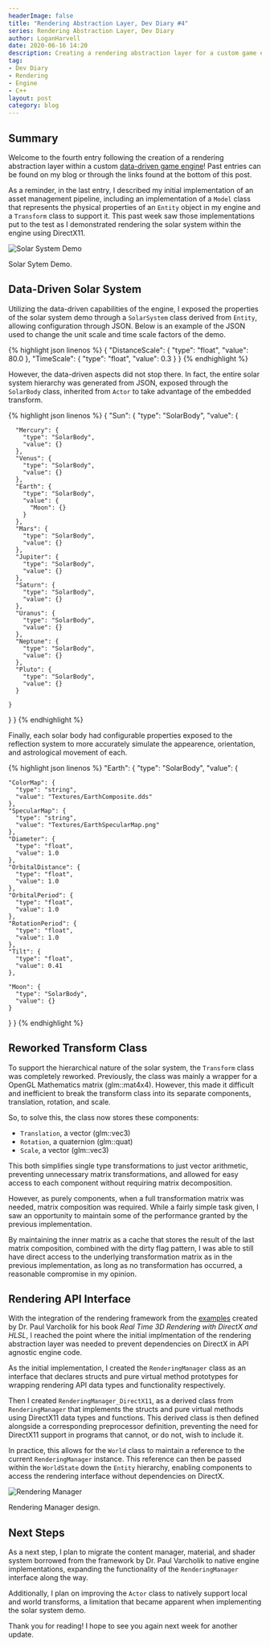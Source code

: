 ```yaml
---
headerImage: false
title: "Rendering Abstraction Layer, Dev Diary #4"
series: Rendering Abstraction Layer, Dev Diary
author: LoganHarvell
date: 2020-06-16 14:20
description: Creating a rendering abstraction layer for a custom game engine.
tag:
- Dev Diary
- Rendering
- Engine
- C++
layout: post
category: blog
---
```


## Summary

Welcome to the fourth entry following the creation of a rendering abstraction layer within a custom [data-driven game engine](/fiea-game-engine)! Past entries can be found on my blog or through the links found at the bottom of this post.

As a reminder, in the last entry, I described my initial implementation of an asset management pipeline, including an implementation of a `Model` class that represents the physical properties of an `Entity` object in my engine and a `Transform` class to support it. This past week saw those implementations put to the test as I demonstrated rendering the solar system within the engine using DirectX11.

![Solar System Demo](/assets/images/SolarSystemDemo.png)
<figcaption class="caption">Solar Sytem Demo.</figcaption>

## Data-Driven Solar System

Utilizing the data-driven capabilities of the engine, I exposed the properties of the solar system demo through a `SolarSystem` class derived from `Entity`, allowing configuration through JSON. Below is an example of the JSON used to change the unit scale and time scale factors of the demo.

{% highlight json linenos %}
{
  "DistanceScale": {
    "type": "float",
    "value": 80.0
  },
  "TimeScale": {
    "type": "float",
    "value": 0.3
  }
}
{% endhighlight %}

However, the data-driven aspects did not stop there. In fact, the entire solar system hierarchy was generated from JSON, exposed through the `SolarBody` class, inherited from `Actor` to take advantage of the embedded transform.

{% highlight json linenos %}
{
  "Sun": {
    "type": "SolarBody",
    "value": {

      "Mercury": {
        "type": "SolarBody",
        "value": {}
      },
      "Venus": {
        "type": "SolarBody",
        "value": {}
      },
      "Earth": {
        "type": "SolarBody",
        "value": {
          "Moon": {}
        }
      },
      "Mars": {
        "type": "SolarBody",
        "value": {}
      },
      "Jupiter": {
        "type": "SolarBody",
        "value": {}
      },
      "Saturn": {
        "type": "SolarBody",
        "value": {}
      },
      "Uranus": {
        "type": "SolarBody",
        "value": {}
      },
      "Neptune": {
        "type": "SolarBody",
        "value": {}
      },
      "Pluto": {
        "type": "SolarBody",
        "value": {}
      }

    }
  }
}
{% endhighlight %}

Finally, each solar body had configurable properties exposed to the reflection system to more accurately simulate the appearence, orientation, and astrological movement of each.

{% highlight json linenos %}
"Earth": {
  "type": "SolarBody",
  "value": {

    "ColorMap": {
      "type": "string",
      "value": "Textures/EarthComposite.dds"
    },
    "SpecularMap": {
      "type": "string",
      "value": "Textures/EarthSpecularMap.png"
    },
    "Diameter": {
      "type": "float",
      "value": 1.0
    },
    "OrbitalDistance": {
      "type": "float",
      "value": 1.0
    },
    "OrbitalPeriod": {
      "type": "float",
      "value": 1.0
    },
    "RotationPeriod": {
      "type": "float",
      "value": 1.0
    },
    "Tilt": {
      "type": "float",
      "value": 0.41
    },

    "Moon": {
      "type": "SolarBody",
      "value": {}
    }
  }
}
{% endhighlight %}

## Reworked Transform Class

To support the hierarchical nature of the solar system, the `Transform` class was completely reworked. Previously, the class was mainly a wrapper for a OpenGL Mathematics matrix (glm::mat4x4). However, this made it difficult and inefficient to break the transform class into its separate components, translation, rotation, and scale.

So, to solve this, the class now stores these components:

- `Translation`, a vector (glm::vec3)
- `Rotation`, a quaternion (glm::quat)
- `Scale`, a vector (glm::vec3)

This both simplifies single type transformations to just vector arithmetic, preventing unnecessary matrix transformations, and allowed for easy access to each component without requiring matrix decomposition.

However, as purely components, when a full transformation matrix was needed, matrix composition was required. While a fairly simple task given, I saw an opportunity to maintain some of the performance granted by the previous implementation.

By maintaining the inner matrix as a cache that stores the result of the last matrix composition, combined with the dirty flag pattern, I was able to still have direct access to the underlying transformation matrix as in the previous implementation, as long as no transformation has occurred, a reasonable compromise in my opinion.

## Rendering API Interface

With the integration of the rendering framework from the [examples](https://bitbucket.org/pvarcholik/real-time-3d-rendering-with-directx-and-hlsl/src/master/) created by Dr. Paul Varcholik for his book *Real Time 3D Rendering with DirectX and HLSL*, I reached the point where the initial implmentation of the rendering abstraction layer was needed to prevent dependencies on DirectX in API agnostic engine code.

As the initial implementation, I created the `RenderingManager` class as an interface that declares structs and pure virtual method prototypes for wrapping rendering API data types and functionality respectively.

Then I created `RenderingManager_DirectX11`, as a derived class from `RenderingManager` that implements the structs and pure virtual methods using DirectX11 data types and functions. This derived class is then defined alongside a corresponding preprocessor definition, preventing the need for DirectX11 support in programs that cannot, or do not, wish to include it.

In practice, this allows for the `World` class to maintain a reference to the current `RenderingManager` instance. This reference can then be passed within the `WorldState` down the `Entity` hierarchy, enabling components to access the rendering interface without dependencies on DirectX.

![Rendering Manager](/assets/images/RenderingManager.png)
<figcaption class="caption">Rendering Manager design.</figcaption>

## Next Steps

As a next step, I plan to migrate the content manager, material, and shader system borrowed from the framework by Dr. Paul Varcholik to native engine implementations, expanding the functionality of the `RenderingManager` interface along the way.

Additionally, I plan on improving the `Actor` class to natively support local and world transforms, a limitation that became apparent when implementing the solar system demo.

Thank you for reading! I hope to see you again next week for another update.
